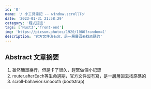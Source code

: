 ```yaml
---
id: '8'
name: '/ 小工具筆記 -- window.scrollTo'
date: '2023-01-31 21:58:29'
category: '程式語言'
tags: ['Nuxt3','front-end']
img: 'https://picsum.photos/1920/1080?random=1'
description: '官方文件沒有寫，是一層層回去找原碼的'
---
```

## Abstract 文章摘要
1. 雖然簡單幾行，但是卡了很久，趕緊做個小記錄
2. router.afterEach等生命週期，官方文件沒有寫，是一層層回去找原碼的
3. scroll-bahavior:smoooth (bootstrap)
